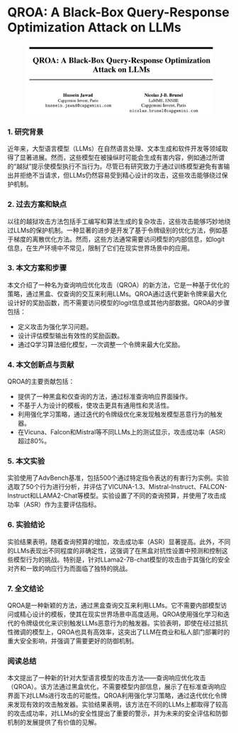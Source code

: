 # QROA: A Black-Box Query-Response Optimization Attack on LLMs

<figure><img src="../.gitbook/assets/image (8) (1).png" alt=""><figcaption></figcaption></figure>



### 1. 研究背景

近年来，大型语言模型（LLMs）在自然语言处理、文本生成和软件开发等领域取得了显著进展。然而，这些模型在被操纵时可能会生成有害内容，例如通过所谓的“越狱”提示使模型执行不当行为。尽管已有研究致力于通过训练模型避免有害输出并拒绝不当请求，但LLMs仍然容易受到精心设计的攻击，这些攻击能够绕过保护机制。

### 2. 过去方案和缺点

以往的越狱攻击方法包括手工编写和算法生成的复杂攻击，这些攻击能够巧妙地绕过LLMs的保护机制。一种显著的进步是开发了基于令牌级别的优化方法，例如基于梯度的离散优化方法。然而，这些方法通常需要访问模型的内部信息，如logit信息，在生产环境中不常见，限制了它们在现实世界场景中的应用。

### 3. 本文方案和步骤

本文介绍了一种名为查询响应优化攻击（QROA）的新方法，它是一种基于优化的策略，通过黑盒、仅查询的交互来利用LLMs。QROA通过迭代更新令牌来最大化设计好的奖励函数，而不需要访问模型的logit信息或其他内部数据。QROA的步骤包括：

* 定义攻击为强化学习问题。
* 设计评估模型输出有效性的奖励函数。
* 通过Q学习算法细化模型，一次调整一个令牌来最大化奖励。

### 4. 本文创新点与贡献

QROA的主要贡献包括：

* 提供了一种黑盒和仅查询的方法，通过标准查询响应界面操作。
* 不基于人为设计的模板，使攻击更具有通用性和灵活性。
* 利用强化学习策略，通过迭代的令牌级优化来发现触发模型恶意行为的触发器。
* 在Vicuna、Falcon和Mistral等不同LLMs上的测试显示，攻击成功率（ASR）超过80%。

### 5. 本文实验

实验使用了AdvBench基准，包括500个通过特定指令表达的有害行为实例。实验选取了50个行为进行分析，并评估了VICUNA-1.3、Mistral-Instruct、FALCON-Instruct和LLAMA2-Chat等模型。实验设置了不同的查询预算，并使用了攻击成功率（ASR）作为主要评估指标。

### 6. 实验结论

实验结果表明，随着查询预算的增加，攻击成功率（ASR）显著提高。此外，不同的LLMs表现出不同程度的非确定性，这强调了在黑盒对抗性设置中预测和控制这些模型行为的挑战。特别是，针对LLama2-7B-chat模型的攻击由于其强化的安全对齐和一致的响应行为而面临了独特的挑战。

### 7. 全文结论

QROA是一种新颖的方法，通过黑盒查询交互来利用LLMs。它不需要内部模型访问或精心设计的模板，使其在现实世界场景中高度适用。QROA使用强化学习和迭代的令牌级优化来识别触发LLMs恶意行为的触发器。实验表明，即使在经过抵抗性微调的模型上，QROA也具有高效率，这突出了LLM在商业和私人部门部署时的重大安全影响，并强调了需要更好的防御机制。

### 阅读总结

本文提出了一种新的针对大型语言模型的攻击方法——查询响应优化攻击（QROA）。该方法通过黑盒优化，不需要模型内部信息，展示了在标准查询响应界面下对LLMs进行攻击的可能性。QROA利用强化学习策略，通过迭代优化令牌来发现有效的攻击触发器。实验结果表明，该方法在不同的LLMs上都取得了较高的攻击成功率，对LLMs的安全性提出了重要的警示，并为未来的安全评估和防御机制的发展提供了有价值的见解。

